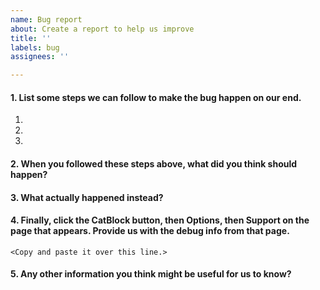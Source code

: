 ```yaml
---
name: Bug report
about: Create a report to help us improve
title: ''
labels: bug
assignees: ''

---
```


<!---
### So you've found a problem in CatBlock?
#### Answer these questions to help us solve the case!
(If you have a problem that isn't a bug, or want to suggest a feature, do so at <http://support.getcatblock.com>
-->

#### 1. List some steps we can follow to make the bug happen on our end.

1. 
2. 
3. 

#### 2. When you followed these steps above, what did you think should happen?



#### 3. What actually happened instead?


#### 4. Finally, click the CatBlock button, then Options, then Support on the page that appears. Provide us with the **debug info** from that page.

```
<Copy and paste it over this line.>
```

#### 5. Any other information you think might be useful for us to know?


